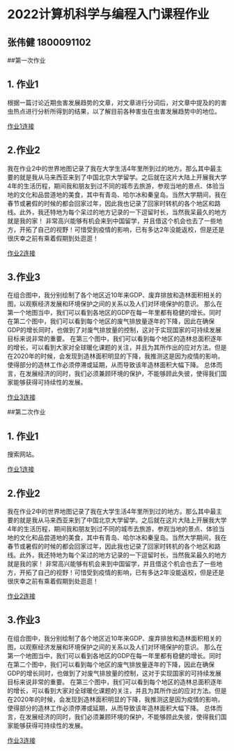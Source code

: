 # 2022计算机科学与编程入门课程作业
## 张伟健 1800091102
##第一次作业
## 1. 作业1

根据一篇讨论近期虫害发展趋势的文章，对文章进行分词后，对文章中提及的的害虫热点进行分析所得到的结果，以了解目前各种害虫在虫害发展趋势中的地位。

[作业1连接](https://weijianteo.github.io/hw1_wordCloud.html)

## 2.作业2
我在作业2中的世界地图记录了我在大学生活4年里所到过的地方。那么其中最主要的就是我从马来西亚来到了中国北京大学留学。之后就在这片大陆上开展我大学4年的生活历程，期间我和朋友到过不同的城市去旅游，参观当地的景点、体验当地的文化和品尝道地的美食，其中有青岛、哈尔冰和秦皇岛。当然大学期间，我在春节或暑假的时候的都会回家过年，因此我也记录了回家时转机的各个地区和路线。此外，我还特地为每个呆过的地方记录的一下逗留时长，当然我呆最久的地方就是我的家！
非常高兴能够有机会来到中国留学，并且借这个机会也去了一些地方，开拓了自己的视野！可惜受到疫情的影响，已有多达2年没能返校，但是还是很庆幸之前有乘着假期到处逛逛！

[作业2连接](https://weijianteo.github.io/hw1_2worldmap.html)

## 3.作业3
在组合图中，我分别绘制了各个地区近10年来GDP、废弃排放和造林面积相关的图，以观察经济发展和环境保护之间的关系以及人们对环境保护的意识。
那么在第一个地图当中，我们可以看到各地区的GDP在每一年里都有稳健的增长。同时在第二个图中，我们可以看到每个地区的废气排放量逐年的下降，因此在确保GDP的增长同时，也做到了对废气排放量的控制，这对于实现国家的可持续发展目标来说非常的重要。
在第三个图中，我们可以看到每个地区的造林总面积逐年的增长，可以看到大家对全球暖化课题的关注，并且为其所作出的应对方法。但是在2020年的时候，会发现到造林面积明显的下降，我推测这是因为疫情的影响，使得部分的造林工作必须停滞或延期，从而导致该年造林面积大幅下降。
总体而言，在发展经济的同时，我们必须兼顾环境的保护，不能够顾此失彼，使得我们国家能够获得可持续性的发展。

[作业3连接](https://weijianteo.github.io/hw1_3.html)

##第二次作业
## 1. 作业1

搜索网站。

[作业1连接](https://weijianteo.github.io/hw1_wordCloud.html)

## 2.作业2
我在作业2中的世界地图记录了我在大学生活4年里所到过的地方。那么其中最主要的就是我从马来西亚来到了中国北京大学留学。之后就在这片大陆上开展我大学4年的生活历程，期间我和朋友到过不同的城市去旅游，参观当地的景点、体验当地的文化和品尝道地的美食，其中有青岛、哈尔冰和秦皇岛。当然大学期间，我在春节或暑假的时候的都会回家过年，因此我也记录了回家时转机的各个地区和路线。此外，我还特地为每个呆过的地方记录的一下逗留时长，当然我呆最久的地方就是我的家！
非常高兴能够有机会来到中国留学，并且借这个机会也去了一些地方，开拓了自己的视野！可惜受到疫情的影响，已有多达2年没能返校，但是还是很庆幸之前有乘着假期到处逛逛！

[作业2连接](https://weijianteo.github.io/hw1_2worldmap.html)

## 3.作业3
在组合图中，我分别绘制了各个地区近10年来GDP、废弃排放和造林面积相关的图，以观察经济发展和环境保护之间的关系以及人们对环境保护的意识。
那么在第一个地图当中，我们可以看到各地区的GDP在每一年里都有稳健的增长。同时在第二个图中，我们可以看到每个地区的废气排放量逐年的下降，因此在确保GDP的增长同时，也做到了对废气排放量的控制，这对于实现国家的可持续发展目标来说非常的重要。
在第三个图中，我们可以看到每个地区的造林总面积逐年的增长，可以看到大家对全球暖化课题的关注，并且为其所作出的应对方法。但是在2020年的时候，会发现到造林面积明显的下降，我推测这是因为疫情的影响，使得部分的造林工作必须停滞或延期，从而导致该年造林面积大幅下降。
总体而言，在发展经济的同时，我们必须兼顾环境的保护，不能够顾此失彼，使得我们国家能够获得可持续性的发展。

[作业3连接](https://weijianteo.github.io/hw1_3.html)
